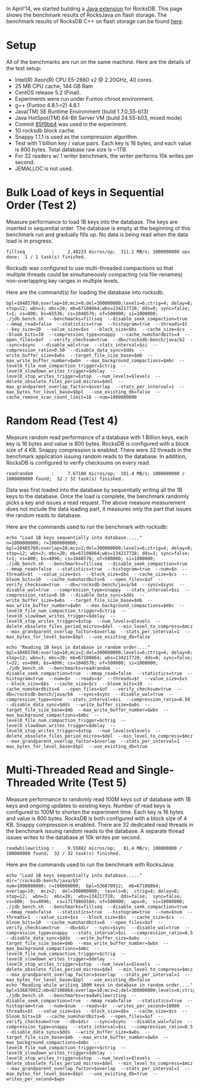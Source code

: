 In April'14, we started building a [Java extension](https://github.com/facebook/rocksdb/wiki/RocksJava-Basics) for RocksDB.  This page shows the benchmark results of RocksJava on flash storage.  The benchmark results of RocksDB C++ on flash storage can be found [here](https://github.com/facebook/rocksdb/wiki/Performance-Benchmarks).

# Setup
All of the benchmarks are run on the same machine. Here are the details of the test setup:

* Intel(R) Xeon(R) CPU E5-2660 v2 @ 2.20GHz, 40 cores.
* 25 MB CPU cache, 144 GB Ram
* CentOS release 5.2 (Final).
* Experiments were run under Funtoo chroot environment.
* g++ (Funtoo 4.8.1-r2) 4.8.1
* Java(TM) SE Runtime Environment (build 1.7.0_55-b13)
* Java HotSpot(TM) 64-Bit Server VM (build 24.55-b03, mixed mode)
* Commit [85f9bb4](https://github.com/facebook/rocksdb/commit/85f9bb4ef4845910f22d152b7c0d9c478da42fc7) was used in the experiment.
* 1G rocksdb block cache.
* Snappy 1.1.1 is used as the compression algorithm.
* Test with 1 billion key / value pairs. Each key is 16 bytes, and each value is 800 bytes. Total database raw size is ~1TB.
* For 32 readers w/ 1 writer benchmark, the writer performs 10k writes per second.
* JEMALLOC is not used.

# Bulk Load of keys in Sequential Order (Test 2)
Measure performance to load 1B keys into the database. The keys are inserted in sequential order. The database is empty at the beginning of this benchmark run and gradually fills up. No data is being read when the data load is in progress.

    fillseq          :     2.48233 micros/op;  311.2 MB/s; 1000000000 ops done;  1 / 1 task(s) finished.

Rocksdb was configured to use multi-threaded compactions so that multiple threads could be simultaneously compacting (via file-renames) non-overlapping key ranges in multiple levels. 

Here are the command(s) for loading the database into rocksdb.

    bpl=10485760;overlap=10;mcz=0;del=300000000;levels=6;ctrig=4; delay=8; stop=12; wbn=3; mbc=20; mb=67108864;wbs=134217728; dds=0; sync=false; t=1; vs=800; bs=65536; cs=1048576; of=500000; si=1000000;
    ./jdb_bench.sh  --benchmarks=fillseq  --disable_seek_compaction=true  --mmap_read=false  --statistics=true  --histogram=true  --threads=$t  --key_size=10  --value_size=$vs  --block_size=$bs  --cache_size=$cs  --bloom_bits=10  --compression_type=snappy  --cache_numshardbits=4  --open_files=$of  --verify_checksum=true  --db=/rocksdb-bench/java/b2  --sync=$sync  --disable_wal=true  --stats_interval=$si  --compression_ratio=0.50  --disable_data_sync=$dds  --write_buffer_size=$wbs  --target_file_size_base=$mb  --max_write_buffer_number=$wbn  --max_background_compactions=$mbc  --level0_file_num_compaction_trigger=$ctrig  --level0_slowdown_writes_trigger=$delay  --level0_stop_writes_trigger=$stop  --num_levels=$levels  --delete_obsolete_files_period_micros=$del  --max_grandparent_overlap_factor=$overlap  --stats_per_interval=1  --max_bytes_for_level_base=$bpl  --use_existing_db=false  --cache_remove_scan_count_limit=16 --num=1000000000

# Random Read (Test 4)
Measure random read performance of a database with 1 Billion keys, each key is 16 bytes and value is 800 bytes. RocksDB is configured with a block size of 4 KB.  Snappy compression is enabled. There were 32 threads in the benchmark application issuing random reads to the database.  In addition, RocksDB is configured to verify checksums on every read.

    readrandom       :     7.67180 micros/op;  101.4 MB/s; 1000000000 / 1000000000 found;  32 / 32 task(s) finished.

Data was first loaded into the database by sequentially writing all the 1B keys to the database. Once the load is complete, the benchmark randomly picks a key and issues a read request. The above measure measurement does not include the data loading part, it measures only the part that issues the random reads to database.

Here are the commands used to run the benchmark with rocksdb:

    echo "Load 1B keys sequentially into database....."
    n=1000000000; r=1000000000; bpl=10485760;overlap=10;mcz=2;del=300000000;levels=6;ctrig=4; delay=8; stop=12; wbn=3; mbc=20; mb=67108864;wbs=134217728; dds=1; sync=false; t=1; vs=800; bs=4096; cs=1048576; of=500000; si=1000000;
    ./jdb_bench.sh  --benchmarks=fillseq  --disable_seek_compaction=true  --mmap_read=false  --statistics=true  --histogram=true  --num=$n  --threads=$t  --value_size=$vs  --block_size=$bs  --cache_size=$cs  --bloom_bits=10  --cache_numshardbits=6  --open_files=$of  --verify_checksum=true  --db=/rocksdb-bench/java/b4  --sync=$sync  --disable_wal=true  --compression_type=snappy  --stats_interval=$si  --compression_ratio=0.50  --disable_data_sync=$dds  --write_buffer_size=$wbs  --target_file_size_base=$mb  --max_write_buffer_number=$wbn  --max_background_compactions=$mbc  --level0_file_num_compaction_trigger=$ctrig  --level0_slowdown_writes_trigger=$delay  --level0_stop_writes_trigger=$stop  --num_levels=$levels  --delete_obsolete_files_period_micros=$del  --min_level_to_compress=$mcz  --max_grandparent_overlap_factor=$overlap  --stats_per_interval=1  --max_bytes_for_level_base=$bpl  --use_existing_db=false

    echo "Reading 1B keys in database in random order...."
    bpl=10485760;overlap=10;mcz=2;del=300000000;levels=6;ctrig=4; delay=8; stop=12; wbn=3; mbc=20; mb=67108864; wbs=134217728; dds=0; sync=false; t=32; vs=800; bs=4096; cs=1048576; of=500000; si=1000000;
    ./jdb_bench.sh  --benchmarks=readrandom  --disable_seek_compaction=true  --mmap_read=false  --statistics=true  --histogram=true  --num=$n  --reads=$r  --threads=$t  --value_size=$vs  --block_size=$bs  --cache_size=$cs  --bloom_bits=10  --cache_numshardbits=6  --open_files=$of  --verify_checksum=true  --db=/rocksdb-bench/java/b4  --sync=$sync  --disable_wal=true  --compression_type=none  --stats_interval=$si  --compression_ratio=0.50  --disable_data_sync=$dds  --write_buffer_size=$wbs  --target_file_size_base=$mb  --max_write_buffer_number=$wbn  --max_background_compactions=$mbc  --level0_file_num_compaction_trigger=$ctrig  --level0_slowdown_writes_trigger=$delay  --level0_stop_writes_trigger=$stop  --num_levels=$levels  --delete_obsolete_files_period_micros=$del  --min_level_to_compress=$mcz  --max_grandparent_overlap_factor=$overlap  --stats_per_interval=1  --max_bytes_for_level_base=$bpl  --use_existing_db=true

# Multi-Threaded Read and Single-Threaded Write (Test 5)
Measure performance to randomly read 100M keys out of database with 1B keys and ongoing updates to existing keys. Number of read keys is configured to 100M to shorten the experiment time.  Each key is 16 bytes and value is 800 bytes. RocksDB is both configured with a block size of 4 KB.  Snappy compression is enabled. There are 32 dedicated read threads in the benchmark issuing random reads to the database.  A separate thread issues writes to the database at 10k writes per second.

    readwhilewriting :     9.55882 micros/op;   81.4 MB/s; 100000000 / 100000000 found;  32 / 32 task(s) finished.

Here are the commands used to run the benchmark with RocksJava:

    echo "Load 1B keys sequentially into database....."
    dir="/rocksdb-bench/java/b5"
    num=1000000000; r=100000000;  bpl=536870912;  mb=67108864;  overlap=10;  mcz=2;  del=300000000;  levels=6;  ctrig=4; delay=8;  stop=12;  wbn=3;  mbc=20;  wbs=134217728;  dds=false;  sync=false;  vs=800;  bs=4096;  cs=17179869184; of=500000;  wps=0;  si=10000000;
    ./jdb_bench.sh  --benchmarks=fillseq  --disable_seek_compaction=true  --mmap_read=false  --statistics=true  --histogram=true  --num=$num  --threads=1  --value_size=$vs  --block_size=$bs  --cache_size=$cs  --bloom_bits=10  --cache_numshardbits=6  --open_files=$of  --verify_checksum=true  --db=$dir  --sync=$sync  --disable_wal=true  --compression_type=snappy  --stats_interval=$si  --compression_ratio=0.5  --disable_data_sync=$dds  --write_buffer_size=$wbs  --target_file_size_base=$mb  --max_write_buffer_number=$wbn  --max_background_compactions=$mbc  --level0_file_num_compaction_trigger=$ctrig  --level0_slowdown_writes_trigger=$delay  --level0_stop_writes_trigger=$stop  --num_levels=$levels  --delete_obsolete_files_period_micros=$del  --min_level_to_compress=$mcz  --max_grandparent_overlap_factor=$overlap  --stats_per_interval=1  --max_bytes_for_level_base=$bpl  --use_existing_db=false
    echo "Reading while writing 100M keys in database in random order...."
    bpl=536870912;mb=67108864;overlap=10;mcz=2;del=300000000;levels=6;ctrig=4;delay=8;stop=12;wbn=3;mbc=20;wbs=134217728;dds=false;sync=false;t=32;vs=800;bs=4096;cs=17179869184;of=500000;wps=10000;si=10000000;
    ./jdb_bench.sh  --benchmarks=readwhilewriting  --disable_seek_compaction=true  --mmap_read=false  --statistics=true  --histogram=true  --num=$num  --reads=$r  --writes_per_second=10000  --threads=$t  --value_size=$vs  --block_size=$bs  --cache_size=$cs  --bloom_bits=10  --cache_numshardbits=6  --open_files=$of  --verify_checksum=true  --db=$dir  --sync=$sync  --disable_wal=false  --compression_type=snappy  --stats_interval=$si  --compression_ratio=0.5  --disable_data_sync=$dds  --write_buffer_size=$wbs  --target_file_size_base=$mb  --max_write_buffer_number=$wbn  --max_background_compactions=$mbc  --level0_file_num_compaction_trigger=$ctrig  --level0_slowdown_writes_trigger=$delay  --level0_stop_writes_trigger=$stop  --num_levels=$levels  --delete_obsolete_files_period_micros=$del  --min_level_to_compress=$mcz  --max_grandparent_overlap_factor=$overlap  --stats_per_interval=1  --max_bytes_for_level_base=$bpl  --use_existing_db=true  --writes_per_second=$wps